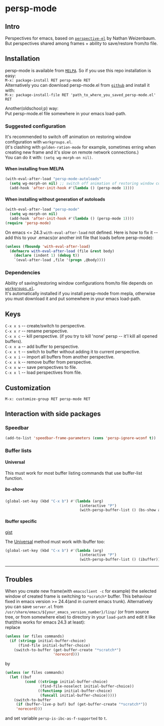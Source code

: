 # persp-mode  

## Intro  
Perspectives for emacs, based on [`perspective-el`](http://github.com/nex3/perspective-el) by Nathan Weizenbaum.  
But perspectives shared among frames \+ ability to save/restore from/to file.  

## Installation  
persp-mode is available from [`MELPA`](https://github.com/milkypostman/melpa). So if you use this repo installation is easy:  
`M-x: package-install RET persp-mode RET`  
Alternatively you can download persp-mode.el from [`github`](https://github.com/Bad-ptr/persp-mode.el) and install it with:  
`M-x: package-install-file RET 'path_to_where_you_saved_persp-mode.el' RET`  

Another(oldschool;p) way:  
Put persp-mode.el file somewhere in your emacs load-path.  

### Suggested configuration  
It's recommended to switch off animation on restoring window configuration with `workgroups.el`.  
(it's clashing with `golden-ration-mode` for example, sometimes erring when creating new frame
and it's slow on remote network connections.)  
You can do it with: `(setq wg-morph-on nil)`.  

#### When installing from MELPA  
```lisp
(with-eval-after-load "persp-mode-autoloads"
  (setq wg-morph-on nil) ;; switch off animation of restoring window configuration
  (add-hook 'after-init-hook #'(lambda () (persp-mode 1))))
```

#### When installing without generation of autoloads  
```lisp
(with-eval-after-load "persp-mode"
  (setq wg-morph-on nil)
  (add-hook 'after-init-hook #'(lambda () (persp-mode 1))))
(require 'persp-mode)
```

On emacs <= 24.3 `with-eval-after-load` not defined. Here is how to fix it -- add this to your .emacs(or another init file that loads before persp-mode):  
```lisp
(unless (fboundp 'with-eval-after-load)
  (defmacro with-eval-after-load (file &rest body)
    (declare (indent 1) (debug t))
    `(eval-after-load ,file '(progn ,@body))))
```


### Dependencies  
Ability of saving/restoring window configurations from/to file depends on [`workgroups.el`](https://github.com/tlh/workgroups.el).  
It's automatically installed if you install persp-mode from mepla, otherwise you must download it and put somewhere in your emacs load-path.  

## Keys  
`C-x x s` -- create/switch to perspective.  
`C-x x r` -- rename perspective.  
`C-x x c` -- kill perspective. (if you try to kill 'none' persp -- it'l kill all opened buffers).  
`C-x x a` -- add buffer to perspective.  
`C-x x t` -- switch to buffer without adding it to current perspective.  
`C-x x i` -- import all buffers from another perspective.  
`C-x x k` -- remove buffer from perspective.  
`C-x x w` -- save perspectives to file.  
`C-x x l` -- load perspectives from file.  

## Customization  
`M-x: customize-group RET persp-mode RET`  


## Interaction with side packages  

### Speedbar  
```lisp
(add-to-list 'speedbar-frame-parameters (cons 'persp-ignore-wconf t))
```

### Buffer lists

#### Universal
This must work for most buffer listing commands that use buffer-list function.

##### bs-show  
```lisp
(global-set-key (kbd "C-x b") #'(lambda (arg)
                                  (interactive "P")
                                  (with-persp-buffer-list () (bs-show arg))))
```


#### Ibuffer specific  
[gist](https://gist.github.com/Bad-ptr/7644606)

The [Universal](#universal) method must work with Ibuffer too:

```lisp
(global-set-key (kbd "C-x b") #'(lambda (arg)
                                  (interactive "P")
                                  (with-persp-buffer-list () (ibuffer))))
```

---

## Troubles  
When you create new frame(with `emacsclient -c` for example)
the selected window of created frame is switching to `*scratch*` buffer. This behaviour fixed in emacs version >= 24.4(and in current emacs trunk).
Alternatively you can save `server.el` from `/usr/share/emacs/${your_emacs_version_number}/lisp/`
(or from source tree, or from somewhere else) to directory in your `load-path` and edit it like that(this works for emacs 24.3 at least):  
replace  
```lisp
(unless (or files commands)
  (if (stringp initial-buffer-choice)
      (find-file initial-buffer-choice)
    (switch-to-buffer (get-buffer-create "*scratch*")
                      'norecord)))
```

by  

```lisp
(unless (or files commands)
  (let ((buf
         (cond ((stringp initial-buffer-choice)
                (find-file-noselect initial-buffer-choice))
               ((functionp initial-buffer-choice)
                (funcall initial-buffer-choice)))))
    (switch-to-buffer
     (if (buffer-live-p buf) buf (get-buffer-create "*scratch*"))
     'norecord)))
```
and set variable `persp-is-ibc-as-f-supported` to `t`.  
